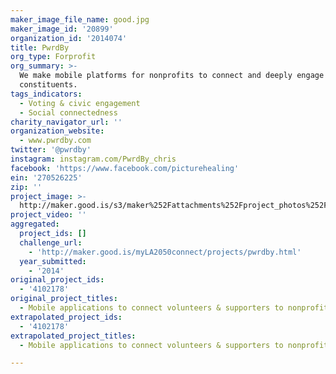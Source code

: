 ```yaml
---
maker_image_file_name: good.jpg
maker_image_id: '20899'
organization_id: '2014074'
title: PwrdBy
org_type: Forprofit
org_summary: >-
  We make mobile platforms for nonprofits to connect and deeply engage their
  constituents.
tags_indicators:
  - Voting & civic engagement
  - Social connectedness
charity_navigator_url: ''
organization_website:
  - www.pwrdby.com
twitter: '@pwrdby'
instagram: instagram.com/PwrdBy_chris
facebook: 'https://www.facebook.com/picturehealing'
ein: '270526225'
zip: ''
project_image: >-
  http://maker.good.is/s3/maker%252Fattachments%252Fproject_photos%252Fimages%252F20899%252Fdisplay%252Fgood.jpg=c570x385
project_video: ''
aggregated:
  project_ids: []
  challenge_url:
    - 'http://maker.good.is/myLA2050connect/projects/pwrdby.html'
  year_submitted:
    - '2014'
original_project_ids:
  - '4102178'
original_project_titles:
  - Mobile applications to connect volunteers & supporters to nonprofits
extrapolated_project_ids:
  - '4102178'
extrapolated_project_titles:
  - Mobile applications to connect volunteers & supporters to nonprofits

---
```

